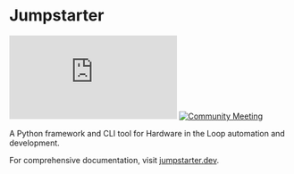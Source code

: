 # Jumpstarter

[![Matrix](https://img.shields.io/matrix/jumpstarter:matrix.org?label=Matrix%20Chat&logo=matrix)](https://matrix.to/#/#jumpstarter:matrix.org) [![Community Meeting](https://img.shields.io/badge/Weekly%20Meeting-Google%20Meet-blue?logo=google-meet)](https://meet.google.com/gzd-hhbd-hpu)

A Python framework and CLI tool for Hardware in the Loop automation and development. 

For comprehensive documentation, visit [jumpstarter.dev](https://jumpstarter.dev).
